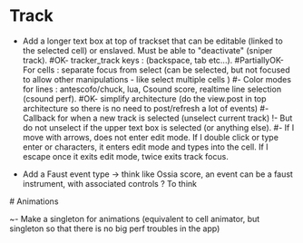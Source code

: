 # Track

- Add a longer text box at top of trackset that can be editable (linked to the selected cell) or enslaved. Must be able to "deactivate" (sniper track). 
#OK- tracker_track keys : (backspace, tab etc...). 
#PartiallyOK- For cells : separate focus from select (can be selected, but not focused to allow other manipulations - like select multiple cells )
#- Color modes for lines : antescofo/chuck, lua, Csound score, realtime line selection (csound perf).
#OK- simplify architecture (do the view.post in top architecture so there is no need to post/refresh a lot of events)
#- Callback for when a new track is selected (unselect current track)
!- But do not unselect if the upper text box is selected (or anything else).
#- If I move with arrows, does not enter edit mode. If I double click or type enter or characters, it enters edit mode and types into the cell. If I escape once it exits edit mode, twice exits track focus.

- Add a Faust event type -> think like Ossia score, an event can be a faust instrument, with associated controls ? To think

# Animations 

~- Make a singleton for animations (equivalent to cell animator, but singleton so that there is no big perf troubles in the app)
